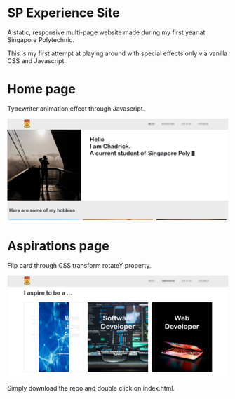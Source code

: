 # SP Experience Site  
A static, responsive multi-page website made during my first year at Singapore Polytechnic.

This is my first attempt at playing around with special effects only via vanilla CSS and Javascript.

# Home page
Typewriter animation effect through Javascript.

![Screenshot of static site home page](/display_images/home.png)

# Aspirations page
Flip card through CSS transform rotateY property.

![Screenshot of aspirations page](/display_images/aspirations.png)


Simply download the repo and double click on index.html.
